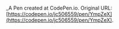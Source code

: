 # 
 _A Pen created at CodePen.io. Original URL: [https://codepen.io/jc506559/pen/YmpZeX](https://codepen.io/jc506559/pen/YmpZeX).

 